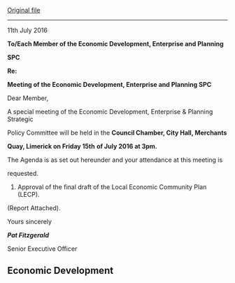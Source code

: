 [Original file](https://www.limerick.ie/sites/default/files/media/documents/2017-06/Agenda%20-%20Economic%20Development%2C%20Enterprise%20and%20Planning%20SPC%20-%2015th%20July%202016.pdf)

---
11th July 2016

**To/Each Member of the Economic Development, Enterprise and Planning**

**SPC**

**Re:**

**Meeting of the Economic Development, Enterprise and Planning SPC**

Dear Member,

A special meeting of the Economic Development, Enterprise & Planning Strategic

Policy Committee will be held in the **Council Chamber, City Hall, Merchants**

**Quay, Limerick on Friday 15th** **of July 2016 at 3pm.**

The Agenda is as set out hereunder and your attendance at this meeting is

requested.

1. Approval of the final draft of the Local Economic Community Plan (LECP).

(Report Attached).

Yours sincerely

***Pat Fitzgerald***

Senior Executive Officer

Economic Development
---

